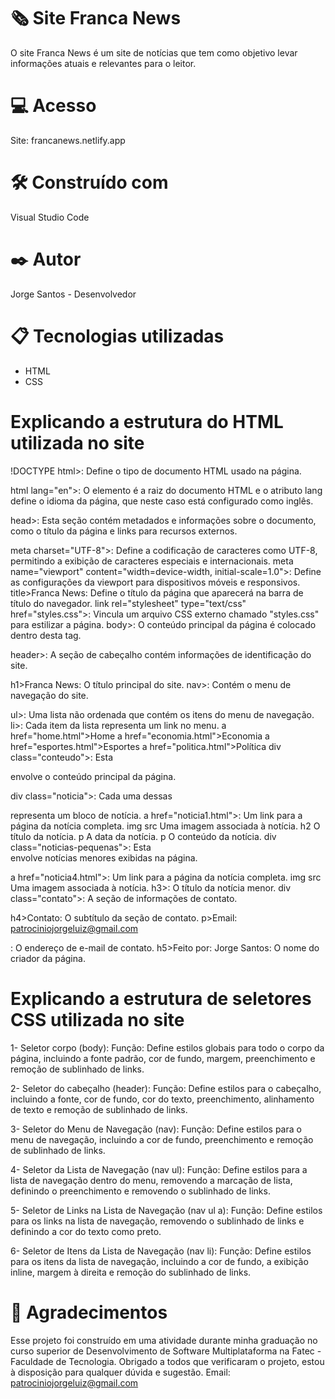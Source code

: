 # 🗞️ Site Franca News
O site Franca News é um site de notícias que tem como objetivo levar informações atuais e relevantes para o leitor.

# 💻 Acesso
Site: francanews.netlify.app

# 🛠️ Construído com
Visual Studio Code

# ✒️ Autor
Jorge Santos -
Desenvolvedor

# 📋 Tecnologias utilizadas
- HTML
- CSS

# Explicando a estrutura do HTML utilizada no site
!DOCTYPE html>: Define o tipo de documento HTML usado na página.

html lang="en">: O elemento <html> é a raiz do documento HTML e o atributo lang define o idioma da página, que neste caso está configurado como inglês.

head>: Esta seção contém metadados e informações sobre o documento, como o título da página e links para recursos externos.

meta charset="UTF-8">: Define a codificação de caracteres como UTF-8, permitindo a exibição de caracteres especiais e internacionais.
meta name="viewport" content="width=device-width, initial-scale=1.0">: Define as configurações da viewport para dispositivos móveis e responsivos.
title>Franca News</title>: Define o título da página que aparecerá na barra de título do navegador.
link rel="stylesheet" type="text/css" href="styles.css">: Vincula um arquivo CSS externo chamado "styles.css" para estilizar a página.
body>: O conteúdo principal da página é colocado dentro desta tag.

header>: A seção de cabeçalho contém informações de identificação do site.

h1>Franca News</h1>: O título principal do site.
nav>: Contém o menu de navegação do site.

ul>: Uma lista não ordenada que contém os itens do menu de navegação.
li>: Cada item da lista representa um link no menu.
a href="home.html">Home</a>
a href="economia.html">Economia</a>
a href="esportes.html">Esportes</a>
a href="politica.html">Política</a>
div class="conteudo">: Esta <div> envolve o conteúdo principal da página.

div class="noticia">: Cada uma dessas <div> representa um bloco de notícia.
a href="noticia1.html">: Um link para a página da notícia completa.
img src Uma imagem associada à notícia.
h2 O título da notícia.
p A data da notícia.
p O conteúdo da notícia.
div class="noticias-pequenas">: Esta <div> envolve notícias menores exibidas na página.
  
a href="noticia4.html">: Um link para a página da notícia completa.
img src Uma imagem associada à notícia.
h3>: O título da notícia menor.
div class="contato">: A seção de informações de contato.

h4>Contato</h4>: O subtítulo da seção de contato.
p>Email: patrociniojorgeluiz@gmail.com</p>: O endereço de e-mail de contato.
h5>Feito por: Jorge Santos</h5>: O nome do criador da página.

# Explicando a estrutura de seletores CSS utilizada no site
1- Seletor corpo (body):
Função: Define estilos globais para todo o corpo da página, incluindo a fonte padrão, cor de fundo, margem, preenchimento e remoção de sublinhado de links.

2- Seletor do cabeçalho (header): 
Função: Define estilos para o cabeçalho, incluindo a fonte, cor de fundo, cor do texto, preenchimento, alinhamento de texto e remoção de sublinhado de links.

3- Seletor do Menu de Navegação (nav):
Função: Define estilos para o menu de navegação, incluindo a cor de fundo, preenchimento e remoção de sublinhado de links.

4- Seletor da Lista de Navegação (nav ul):
Função: Define estilos para a lista de navegação dentro do menu, removendo a marcação de lista, definindo o preenchimento e removendo o sublinhado de links.

5- Seletor de Links na Lista de Navegação (nav ul a):
Função: Define estilos para os links na lista de navegação, removendo o sublinhado de links e definindo a cor do texto como preto.

6- Seletor de Itens da Lista de Navegação (nav li):
Função: Define estilos para os itens da lista de navegação, incluindo a cor de fundo, a exibição inline, margem à direita e remoção do sublinhado de links.

# 🎁 Agradecimentos
Esse projeto foi construído em uma atividade durante minha graduação no curso superior de Desenvolvimento de Software Multiplataforma na Fatec - Faculdade de Tecnologia.
Obrigado a todos que verificaram o projeto, estou à disposição para qualquer dúvida e sugestão.
Email: patrociniojorgeluiz@gmail.com
